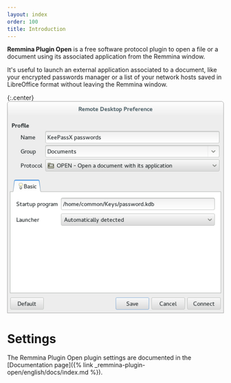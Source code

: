 ```yaml
---
layout: index
order: 100
title: Introduction
---
```

**Remmina Plugin Open** is a free software protocol plugin to open a file or a
document using its associated application from the Remmina window.

It's useful to launch an external application associated to a document, like
your encrypted passwords manager or a list of your network hosts saved in
LibreOffice format without leaving the Remmina window.

{:.center}
![General settings](/resources/remmina-plugin-open/archive/latest/english/general.png)

# Settings

The Remmina Plugin Open plugin settings are documented in the
[Documentation page]({% link _remmina-plugin-open/english/docs/index.md %}).
